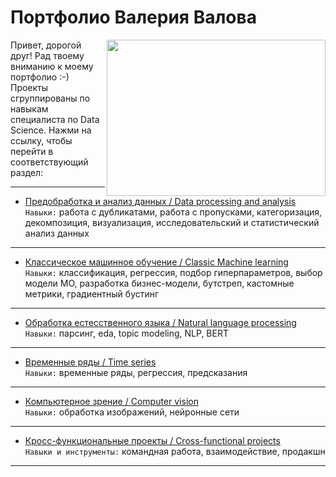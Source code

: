 # Портфолио Валерия Валова
<img src='https://papik.pro/uploads/posts/2023-03/1678822315_papik-pro-p-chelovek-za-kompyuterom-risunok-smeshnoi-35.jpg' align='right' width="350" height="250">
Привет, дорогой друг! Рад твоему вниманию к моему портфолио :-) </br>
Проекты сгруппированы по навыкам специалиста по Data Science. Нажми на ссылку, чтобы перейти в соответствующий раздел:</br>


***
- [Предобработка и анализ данных / Data processing and analysis](https://github.com/valov-vo/portfolio-projects/tree/main/educational-projects/1-reliability-of-borrowers)</br>
  `Навыки:` работа с дубликатами, работа с пропусками, категоризация, декомпозиция, визуализация, исследовательский и статистический анализ данных
***
- [Классическое машинное обучение / Classic Machine learning](https://github.com/valov-vo/portfolio-projects/tree/main/educational-projects/2-apartment-advertisment)</br>
  `Навыки:` классификация, регрессия, подбор гиперпараметров, выбор модели МО, разработка бизнес-модели, бутстреп, кастомные метрики, градиентный бустинг
***
- [Обработка естесственного языка / Natural language processing](https://github.com/valov-vo/portfolio-projects/tree/main/educational-projects/3-cellular-communication-tariffs)</br>
  `Навыки:` парсинг, eda, topic modeling, NLP, BERT
***
- [Временные ряды / Time series](https://github.com/valov-vo/portfolio-projects/tree/main/educational-projects/4-game-sales)</br>
  `Навыки:` временные ряды, регрессия, предсказания
***
- [Компьютерное зрение / Computer vision](https://github.com/valov-vo/portfolio-projects/tree/main/educational-projects/5-ml-tariff-choose)</br>
  `Навыки:` обработка изображений, нейронные сети
***
- [Кросс-функциональные проекты / Cross-functional projects](https://github.com/valov-vo/portfolio-projects/tree/main/educational-projects/6-bank-clients-loss)</br>
  `Навыки и инструменты:` командная работа, взаимодействие, продакшн
***